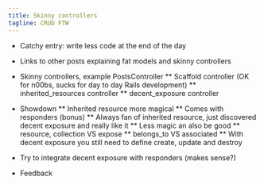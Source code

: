 ```yaml
---
title: Skinny controllers
tagline: CRUD FTW
---
```


* Catchy entry: write less code at the end of the day
* Links to other posts explaining fat models and skinny controllers
* Skinny controllers, example PostsController
** Scaffold controller (OK for n00bs, sucks for day to day Rails development)
** inherited_resources controller
** decent_exposure controller

* Showdown
** Inherited resource more magical
** Comes with responders (bonus)
** Always fan of inherited resource, just discovered decent exposure and really
like it
** Less magic an also be good
** resource, collection VS expose
** belongs_to VS associated
** With decent exposure you still need to define create, update and destroy

* Try to integrate decent exposure with responders (makes sense?)
* Feedback
